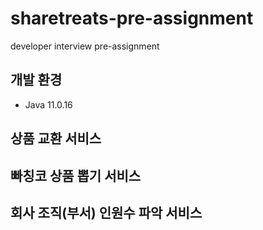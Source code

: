 # sharetreats-pre-assignment

developer interview pre-assignment

## 개발 환경

- Java 11.0.16

## 상품 교환 서비스

## 빠칭코 상품 뽑기 서비스

## 회사 조직(부서) 인원수 파악 서비스
